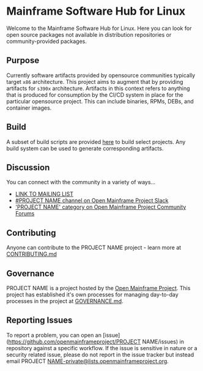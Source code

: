 # Mainframe Software Hub for Linux

Welcome to the Mainframe Software Hub for Linux. Here you can look for open source packages not available in distribution repositories or community-provided packages.

## Purpose

Currently software artifacts provided by opensource communities typically target `x86` architecture. This project aims to augment that by providing artifacts for `s390x` architecture. Artifacts in this context refers to anything that is produced for consumption by the CI/CD system in place for the particular opensource project. This can include binaries, RPMs, DEBs, and container images.

## Build

A subset of build scripts are provided [here](https://github.com/linux-on-ibm-z/scripts) to build select projects. Any build system can be used to generate corresponding artifacts.

## Discussion

You can connect with the community in a variety of ways...

- [LINK TO MAILING LIST](https://lists.openmainframeproject.org/g/xxxx-discussion)
- [#PROJECT NAME channel on Open Mainframe Project Slack](https://slack.openmainframeproject.org)
- ['PROJECT NAME' category on Open Mainframe Project Community Forums](https://community.openmainframeproject.org/)

## Contributing
Anyone can contribute to the PROJECT NAME project - learn more at [CONTRIBUTING.md](CONTRIBUTING.md)

## Governance
PROJECT NAME is a project hosted by the [Open Mainframe Project](https://openmainframeproject.org). This project has established it's own processes for managing day-to-day processes in the project at [GOVERNANCE.md](GOVERNANCE.md).


## Reporting Issues
To report a problem, you can open an [issue](https://github.com/openmainframeproject/PROJECT NAME/issues) in repository against a specific workflow. If the issue is sensitive in nature or a security related issue, please do not report in the issue tracker but instead email PROJECT NAME-private@lists.openmainframeproject.org.
